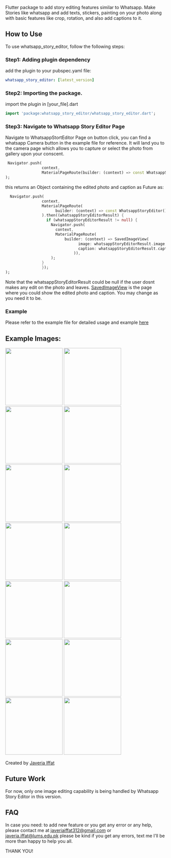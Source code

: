 Flutter package to add story editing features similar to Whatsapp. Make Stories like whatsapp and add texts, stickers, painting on your photo along with basic features like crop, rotation, and also add captions to it.

## How to Use
To use whatsapp_story_editor, follow the following steps:

### Step1: Adding plugin dependency
add the plugin to your pubspec.yaml file:

```yaml
whatsapp_story_editor: [latest_version]
```

### Step2: Importing the package.
import the plugin in [your_file].dart

```dart
import 'package:whatsapp_story_editor/whatsapp_story_editor.dart';
```

### Step3: Navigate to Whatsapp Story Editor Page
Navigate to WhatsappStortEditor Page on button click, you can find a whatsapp Camera button in the example file for reference. It will land you to the camera page which allows you to capture or select the photo from gallery upon your conscent.

```dart
 Navigator.push(
                context,
                MaterialPageRoute(builder: (context) => const WhatsappStoryEditor()),
);
```


this returns an Object containing the edited photo and caption as Future<WhatsappStoryEditorResult> as:

```dart
  Navigator.push(
                context,
                MaterialPageRoute(
                      builder: (context) => const WhatsappStoryEditor()),
                ).then((whatsappStoryEditorResult) {
                  if (whatsappStoryEditorResult != null) {
                    Navigator.push(
                      context,
                      MaterialPageRoute(
                          builder: (context) => SavedImageView(
                                image: whatsappStoryEditorResult.image,
                                caption: whatsappStoryEditorResult.caption,
                              )),
                    );
                }
                });
);
```

Note that the whatsappStoryEditorResult could be null if the user dosnt makes any edit on the photo and leaves. [SavedImageView](https://pub.dev/packages/whatsapp_story_editor/example/saved_image_view.dart) is the page where you could show the edited photo and caption. You may change as you need it to be.


### Example
Please refer to the example file for detailed usage and example [here](https://pub.dev/packages/whatsapp_story_editor/example)


## Example Images:
 
 <img src="https://imgur.com/wNx4dfd.png" width="180" />  <img src="https://imgur.com/tZRqrAm.png" width="180" />  <img src="https://imgur.com/cTdIMd6.png" width="180" />  <img src="https://imgur.com/3cynFSd.png" width="180" />  <img src="https://imgur.com/yHXWekp.png" width="180" /> <img src="https://imgur.com/lgExybA.png" width="180" /> <img src="https://imgur.com/nJj8bdU.png" width="180"/> <img src="https://imgur.com/g1cshOZ.png" width="180" /> <img src="https://imgur.com/iGUJrJO.png" width="180" /> <img src="https://imgur.com/9RhJZZO.png" width="180" /> <img src="https://imgur.com/VsaTpIF.png" width="180" /> <img src="https://imgur.com/PHTO5IB.png" width="180" /> <img src="https://imgur.com/i6RBM88.png" width="180" /> <img src="https://imgur.com/u660duD.png" width="180" /> 
 


Created by [Javeria Iffat](https://www.linkedin.com/in/javeria-iffat/)

## Future Work
For now, only one image editing capability is being handled by Whatsapp Story Editor in this version.

## FAQ

In case you need: to add new feature or you get any error or any help, please contact me at javeriaiffat312@gmail.com or javeria.iffat@lums.edu.pk
please be kind if you get any errors, text me I'll be more than happy to help you all.

THANK YOU!